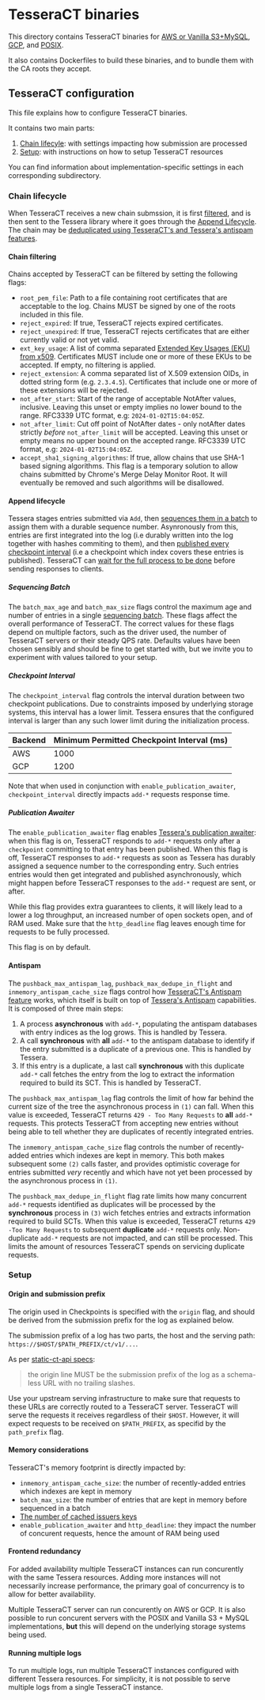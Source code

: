 # TesseraCT binaries

This directory contains TesseraCT binaries for [AWS or Vanilla S3+MySQL](./aws/),
[GCP](./gcp/), and [POSIX](./posix/).

It also contains Dockerfiles to build these binaries, and to
bundle them with the CA roots they accept.

## TesseraCT configuration

This file explains how to configure TesseraCT binaries.

It contains two main parts:

 1. [Chain lifecyle](#chain-lifecycle): with settings impacting how submission
 are processed
 2. [Setup](#setup): with instructions on how to setup TesseraCT resources

You can find information about implementation-specific settings in each
corresponding subdirectory.

### Chain lifecycle

When TesseraCT receives a new chain submssion, it is first
[filtered](#chain-filtering), and is then sent to the Tessera library where it goes
through the [Append Lifecycle](#append-lifecycle).
The chain may be [deduplicated using TesseraCT's and Tessera's antispam features](#antispam).

#### Chain filtering

Chains accepted by TesseraCT can be filtered by setting the following flags:

- `root_pem_file`: Path to a file containing root certificates that are
acceptable to the log. Chains MUST be signed by one of the roots included in
this file.
- `reject_expired`: If true, TesseraCT rejects expired certificates.
- `reject_unexpired`: If true, TesseraCT rejects certificates that are either
currently valid or not yet valid.
- `ext_key_usage`: A list of comma separated [Extended Key Usages (EKU) from x509](https://pkg.go.dev/crypto/x509#ExtKeyUsage).
Certificates MUST include one or more of these EKUs to be accepted. If empty, no
filtering is applied.
- `reject_extension`: A comma separated list of X.509 extension OIDs, in dotted
string form (e.g. `2.3.4.5`). Certificates that include one or more of these extensions
will be rejected.
- `not_after_start`: Start of the range of acceptable NotAfter values,
inclusive. Leaving this unset or empty implies no lower bound to the range.
RFC3339 UTC format, e.g: `2024-01-02T15:04:05Z`.
- `not_after_limit`: Cut off point of NotAfter dates - only notAfter dates
strictly _before_ `not_after_limit` will be accepted. Leaving this unset or empty
means no upper bound on the accepted range. RFC3339 UTC format, e.g:
`2024-01-02T15:04:05Z`.
- `accept_sha1_signing_algorithms`: If true, allow chains that use SHA-1 based
signing algorithms. This flag is a temporary solution to allow chains submitted
by Chrome's Merge Delay Monitor Root. It will eventually be removed and such algorithms
will be disallowed.

#### Append lifecycle

Tessera stages entries submitted via `Add`, then [sequences them in a batch](#sequencing-batch)
to assign them with a durable sequence number. Asynronously from this, entries
are first integrated into the log (i.e durably written into the log together with
hashes commiting to them), and then [published every checkpoint interval](#checkpoint-interval)
(i.e a checkpoint which index covers these entries is published). TesseraCT
can [wait for the full process to be done](#publication-awaiter) before sending
responses to clients.

##### Sequencing Batch

The `batch_max_age` and `batch_max_size` flags control the maximum age and number
of entries in a single [sequencing batch](https://github.com/transparency-dev/tessera?tab=readme-ov-file#sequencing).
These flags affect the overall performance of TesseraCT. The correct values for
these flags depend on multiple factors, such as the driver used, the number
of TesseraCT servers or their steady QPS rate. Defaults values have been chosen sensibly
and should be fine to get started with, but we invite you to experiment with values
tailored to your setup.

##### Checkpoint Interval

The `checkpoint_interval` flag controls the interval duration between two
checkpoint publications. Due to constraints imposed by underlying storage
systems, this interval has a lower limit. Tessera ensures that the configured
interval is larger than any such lower limit during the initialization process.

| Backend | Minimum Permitted Checkpoint Interval (ms) |
| ------- | ------------------------------------------ |
| AWS     | 1000                                       |
| GCP     | 1200                                       |

Note that when used in conjunction with `enable_publication_awaiter`, `checkpoint_interval`
directly impacts `add-*` requests response time.

##### Publication Awaiter

The `enable_publication_awaiter` flag enables [Tessera's publication awaiter](https://github.com/transparency-dev/tessera?tab=readme-ov-file#synchronous-publication):
when this flag is on, TesseraCT responds to `add-*` requests only after a
`checkpoint` committing to that entry has been published. When this flag is off,
TesseraCT responses to `add-*` requests as soon as Tessera has durably assigned a
sequence number to the corresponding entry. Such entries entries would then get integrated
and published asynchronously, which might happen before TesseraCT responses to the
`add-*` request are sent, or after.

While this flag provides extra guarantees to clients, it will likely lead to a
lower a log throughput, an increased number of open sockets open, and of RAM
used. Make sure that the `http_deadline` flag leaves enough time for requests
to be fully processed.

This flag is on by default.

#### Antispam

The `pushback_max_antispam_lag`, `pushback_max_dedupe_in_flight` and
`inmemory_antispam_cache_size` flags control how [TesseraCT's Antispam feature](/docs/architecture.md#antispam)
works, which itself is built on top of [Tessera's Antispam](https://github.com/transparency-dev/tessera?tab=readme-ov-file#antispam)
capabilities. It is composed of three main steps:

1. A process **asynchronous** with `add-*`, populating the antispam databases
with entry indices as the log grows. This is handled by Tessera.
2. A call **synchronous** with **all** `add-*` to the antispam database to
identify if the entry submitted is a duplicate of a previous one. This is
handled by Tessera.
3. If this entry is a duplicate, a last call **synchronous** with this duplicate
`add-*` call fetches the entry from the log to extract the information required
to build its SCT. This is handled by TesseraCT.

The `pushback_max_antispam_lag` flag controls the limit of how far behind the
current size of the tree the asynchronous process in `(1)` can fall.
When this value is exceeded, TesseraCT returns `429 - Too Many Requests` to
**all** `add-*` requests. This protects TesseraCT from accepting new entries
without being able to tell whether they are duplicates of recently integrated
entries.

The `inmemory_antispam_cache_size` flag controls the number of recently-added
entries which indexes are kept in memory.  This both makes subsequent some `(2)`
calls faster, and provides optimistic coverage for entries submitted _very_
recently and which have not yet been processed by the asynchronous process in
`(1)`.

The `pushback_max_dedupe_in_flight` flag rate limits how many concurrent `add-*`
requests identified as duplicates will be processed by the
**synchronous** process in `(3)` wich fetches entries and extracts information
required to build SCTs. When this value is exceeded, TesseraCT returns
`429 -Too Many Requests` to subsequent **duplicate** `add-*` requests only.
Non-duplicate `add-*` requests are not impacted, and can still be processed.
This limits the amount of resources TesseraCT spends on servicing duplicate
requests.

### Setup

#### Origin and submission prefix

The origin used in Checkpoints is specified with the `origin` flag, and should
be derived from the submission prefix for the log as explained below.

The submission prefix of a log has two parts, the host and the serving path:
`https://$HOST/$PATH_PREFIX/ct/v1/...`.

As per [static-ct-api specs](https://c2sp.org/static-ct-api):
> the origin line
MUST be the submission prefix of the log as a schema-less URL with no trailing
slashes.

Use your upstream serving infrastructure to make sure that requests to these
URLs are correctly routed to a TesseraCT server. TesseraCT will serve the
requests it receives regardless of their `$HOST`. However, it will expect
requests to be received on `$PATH_PREFIX`, as specifid by the `path_prefix` flag.

#### Memory considerations

TesseraCT's memory footprint is directly impacted by:

- `inmemory_antispam_cache_size`: the number of recently-added entries which indexes
are kept in memory
- `batch_max_size`: the number of entries that are kept in memory before
sequenced in a batch
- [The number of cached issuers keys](https://github.com/transparency-dev/tesseract/blob/main/storage/storage.go)
- `enable_publication_awaiter` and `http_deadline`: they impact the number of
concurent requests, hence the amount of RAM being used

#### Frontend redundancy

For added availability multiple TesseraCT instances can run concurently with the
same Tessera resources. Adding more instances will not necessarily increase
performance, the primary goal of concurrency is to allow for better
availability.

Multiple TesseraCT server can run concurently on AWS or GCP. It is also
possible to run concurent servers with the POSIX and Vanilla S3 + MySQL
implementations, **but** this will depend on the underlying storage systems
being used.

#### Running multiple logs

To run multiple logs, run multiple TesseraCT instances configured with different
Tessera resources. For simplicity, it is not possible to serve multiple logs
from a single TesseraCT instance.
